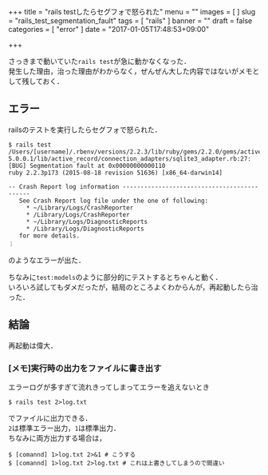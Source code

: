 +++
title = "rails testしたらセグフォで怒られた"
menu = ""
images = [
]
slug = "rails_test_segmentation_fault"
tags = [
"rails"
]
banner = ""
draft = false
categories = [
"error"
]
date = "2017-01-05T17:48:53+09:00"

+++

さっきまで動いていた`rails test`が急に動かなくなった．  
発生した理由，治った理由がわからなく，ぜんぜん大した内容ではないがメモとして残しておく．  

## エラー
railsのテストを実行したらセグフォで怒られた．
```
$ rails test
/Users/[username]/.rbenv/versions/2.2.3/lib/ruby/gems/2.2.0/gems/activerecord-5.0.0.1/lib/active_record/connection_adapters/sqlite3_adapter.rb:27: [BUG] Segmentation fault at 0x00000000000110
ruby 2.2.3p173 (2015-08-18 revision 51636) [x86_64-darwin14]

-- Crash Report log information --------------------------------------------
   See Crash Report log file under the one of following:
     * ~/Library/Logs/CrashReporter
     * /Library/Logs/CrashReporter
     * ~/Library/Logs/DiagnosticReports
     * /Library/Logs/DiagnosticReports
   for more details.
︙
```
のようなエラーが出た．  

ちなみに`test:models`のように部分的にテストするとちゃんと動く．  
いろいろ試してもダメだったが，結局のところよくわからんが，再起動したら治った．  

## 結論
再起動は偉大．



### [メモ]実行時の出力をファイルに書き出す
エラーログが多すぎて流れきってしまってエラーを追えないとき
```
$ rails test 2>log.txt
```
でファイルに出力できる．  
`2`は標準エラー出力，`1`は標準出力．  
ちなみに両方出力する場合は，
```
$ [comannd] 1>log.txt 2>&1 # こうする
$ [comannd] 1>log.txt 2>log.txt # これは上書きしてしまうので間違い
```
